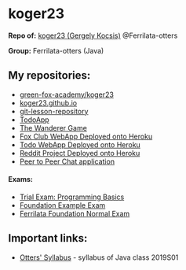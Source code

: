 # koger23
**Repo of:** [koger23 (Gergely Kocsis)](https://github.com/koger23) @Ferrilata-otters

**Group:** Ferrilata-otters (Java)

## My repositories:
* [green-fox-academy/koger23](https://github.com/green-fox-academy/koger23)
* [koger23.github.io](http://github.com/koger23/koger23.github.io)
* [git-lesson-repository](https://github.com/koger23/git-lesson-repository)
* [TodoApp](https://github.com/green-fox-academy/koger23-todo-app)
* [The Wanderer Game](https://github.com/koger23/wanderer-java)
* [Fox Club WebApp Deployed onto Heroku](https://github.com/green-fox-academy/koger23_fox-club_web-app)
* [Todo WebApp Deployed onto Heroku](https://github.com/green-fox-academy/koger23_todo-web-app)
* [Reddit Project Deployed onto Heroku](https://github.com/green-fox-academy/koger23_reddit-project)
* [Peer to Peer Chat application](https://github.com/koger23/p2p-chat)


#### Exams:
* [Trial Exam: Programming Basics](https://github.com/koger23/exam-trial-basics)
* [Foundation Example Exam](https://github.com/koger23/foundation-example-exam)
* [Ferrilata Foundation Normal Exam](https://github.com/koger23/ferrilata-foundation-normal-exam)

## Important links:
* [Otters' Syllabus](https://github.com/green-fox-academy/otters-syllabus) - syllabus of Java class 2019S01
